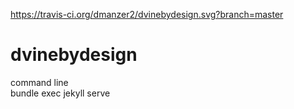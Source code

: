 https://travis-ci.org/dmanzer2/dvinebydesign.svg?branch=master

# dvinebydesign

command line   
bundle exec jekyll serve
